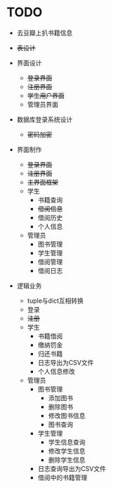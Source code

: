 # TODO

* 去豆瓣上扒书籍信息
* ~~表设计~~
* 界面设计
  * ~~登录界面~~
  * ~~注册界面~~
  * ~~学生用户界面~~
  * 管理员界面

* 数据库登录系统设计
  * ~~密码加密~~

* 界面制作
  * ~~登录界面~~
  * ~~注册界面~~
  * ~~主界面框架~~
  * 学生
    * 书籍查询
    * ~~借阅信息~~
    * 借阅历史
    * 个人信息
  * 管理员
    * 图书管理
    * 学生管理
    * 借阅管理
    * 借阅日志
    <!-- * 分类管理 -->

* 逻辑业务
  * tuple与dict互相转换
  * 登录
  * ~~注册~~
  * 学生
    * 书籍借阅
    * 缴纳罚金
    * 归还书籍
    * 日志导出为CSV文件
    * 个人信息修改
  * 管理员
    * 图书管理
      * 添加图书
      * 删除图书
      * 修改图书信息
      * 图书查询
    * 学生管理
      * 学生信息查询
      * 修改学生信息
      * 删除学生信息
    * 日志查询导出为CSV文件
    * 借阅中的书籍管理

